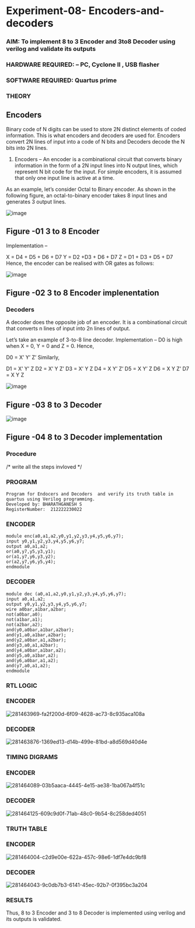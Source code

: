 # Experiment-08- Encoders-and-decoders 
### AIM: To implement 8 to 3 Encoder and  3to8 Decoder using verilog and validate its outputs
### HARDWARE REQUIRED:  – PC, Cyclone II , USB flasher
### SOFTWARE REQUIRED:   Quartus prime
### THEORY 

## Encoders
Binary code of N digits can be used to store 2N distinct elements of coded information. This is what encoders and decoders are used for. Encoders convert 2N lines of input into a code of N bits and Decoders decode the N bits into 2N lines.

1. Encoders –
An encoder is a combinational circuit that converts binary information in the form of a 2N input lines into N output lines, which represent N bit code for the input. For simple encoders, it is assumed that only one input line is active at a time.

As an example, let’s consider Octal to Binary encoder. As shown in the following figure, an octal-to-binary encoder takes 8 input lines and generates 3 output lines.

![image](https://user-images.githubusercontent.com/36288975/171543588-bc0746df-a173-4b35-989e-5fb7d385fe8a.png)
## Figure -01 3 to 8 Encoder 


Implementation –

X = D4 + D5 + D6 + D7
Y = D2 +D3 + D6 + D7
Z = D1 + D3 + D5 + D7 
Hence, the encoder can be realised with OR gates as follows:


![image](https://user-images.githubusercontent.com/36288975/171543740-68403b82-aa93-4c98-9343-f32b14885a2e.png)
## Figure -02 3 to 8 Encoder implenentation 

 ### Decoders 
A decoder does the opposite job of an encoder. It is a combinational circuit that converts n lines of input into 2n lines of output.

Let’s take an example of 3-to-8 line decoder.
Implementation –
D0 is high when X = 0, Y = 0 and Z = 0. Hence,

D0 = X’ Y’ Z’ 
Similarly,

D1 = X’ Y’ Z
D2 = X’ Y Z’
D3 = X’ Y Z
D4 = X Y’ Z’
D5 = X Y’ Z
D6 = X Y Z’
D7 = X Y Z 


![image](https://user-images.githubusercontent.com/36288975/171543978-ee2d0671-2846-40a1-8705-507fd6287a49.png)
## Figure -03 8 to 3 Decoder 



![image](https://user-images.githubusercontent.com/36288975/171543866-5a6eace6-8683-49d7-9c4f-a7cb30ec3035.png)
## Figure -04 8 to 3 Decoder implementation 

### Procedure
/* write all the steps invloved */



### PROGRAM 
```
Program for Endocers and Decoders  and verify its truth table in quartus using Verilog programming.
Developed by: BHARATHGANESH S
RegisterNumber:  212222230022

```
### ENCODER
```
module enc(a0,a1,a2,y0,y1,y2,y3,y4,y5,y6,y7);
input y0,y1,y2,y3,y4,y5,y6,y7;
output a0,a1,a2;
or(a0,y7,y5,y3,y1);
or(a1,y7,y6,y3,y2);
or(a2,y7,y6,y5,y4);
endmodule
```
### DECODER
```
module dec (a0,a1,a2,y0,y1,y2,y3,y4,y5,y6,y7);
input a0,a1,a2;
output y0,y1,y2,y3,y4,y5,y6,y7;
wire a0bar,a1bar,a2bar;
not(a0bar,a0);
not(a1bar,a1);
not(a2bar,a2);
and(y0,a0bar,a1bar,a2bar);
and(y1,a0,a1bar,a2bar);
and(y2,a0bar,a1,a2bar);
and(y3,a0,a1,a2bar);
and(y4,a0bar,a1bar,a2);
and(y5,a0,a1bar,a2);
and(y6,a0bar,a1,a2);
and(y7,a0,a1,a2);
endmodule
```


### RTL LOGIC  
### ENCODER
![281463969-fa2f200d-6f09-4628-ac73-8c935aca108a](https://github.com/bharathganeshsivasankaran/Experiment-08-Encoders-and-decoders-/assets/119478098/740b5706-9fb7-4ad0-af6b-1db873d2ba5e)
### DECODER
![281463876-1369ed13-d14b-499e-81bd-a8d569d40d4e](https://github.com/bharathganeshsivasankaran/Experiment-08-Encoders-and-decoders-/assets/119478098/fc38d39a-ac34-4568-83a1-4df1438a9bdc)






### TIMING DIGRAMS  
### ENCODER

![281464089-03b5aaca-4445-4e15-ae38-1ba067a4f51c](https://github.com/bharathganeshsivasankaran/Experiment-08-Encoders-and-decoders-/assets/119478098/0b97a032-3520-48b9-97b4-a54f8fc1f142)

### DECODER
![281464125-609c9d0f-71ab-48c0-9b54-8c258ded4051](https://github.com/bharathganeshsivasankaran/Experiment-08-Encoders-and-decoders-/assets/119478098/657b4e50-d6fc-46d2-aea0-0ecb24008a24)



### TRUTH TABLE 

### ENCODER

![281464004-c2d9e00e-622a-457c-98e6-1df7e4dc9bf8](https://github.com/bharathganeshsivasankaran/Experiment-08-Encoders-and-decoders-/assets/119478098/789f7f24-1dca-446e-86ba-fb73f4eda7ba)

### DECODER

![281464043-9c0db7b3-6141-45ec-92b7-0f395bc3a204](https://github.com/bharathganeshsivasankaran/Experiment-08-Encoders-and-decoders-/assets/119478098/df70e60f-a3a2-441b-aa4e-2250a6eb13d9)



### RESULTS 
Thus, 8 to 3 Encoder and 3 to 8 Decoder is implemented using verilog and its outputs is validated.

